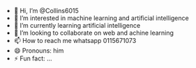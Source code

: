 - 👋 Hi, I’m @Collins6015
- 👀 I’m interested in machine learning and artificial intelligence
- 🌱 I’m currently learning artificial intelligence
- 💞️ I’m looking to collaborate on web and achine learning
- 📫 How to reach me whatsapp 0115671073
- 😄 Pronouns: him
- ⚡ Fun fact: ...

<!---
Collins6015/Collins6015 is a ✨ special ✨ repository because its `README.md` (this file) appears on your GitHub profile.
You can click the Preview link to take a look at your changes.
--->

